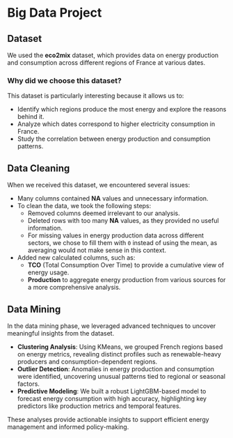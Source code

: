 # Big Data Project

## Dataset

We used the **eco2mix** dataset, which provides data on energy production and consumption across different regions of France at various dates.

### Why did we choose this dataset?

This dataset is particularly interesting because it allows us to:
- Identify which regions produce the most energy and explore the reasons behind it.
- Analyze which dates correspond to higher electricity consumption in France.
- Study the correlation between energy production and consumption patterns.

## Data Cleaning

When we received this dataset, we encountered several issues:
- Many columns contained **NA** values and unnecessary information. 
- To clean the data, we took the following steps:
  - Removed columns deemed irrelevant to our analysis.
  - Deleted rows with too many **NA** values, as they provided no useful information.
  - For missing values in energy production data across different sectors, we chose to fill them with `0` instead of using the mean, as averaging would not make sense in this context.
- Added new calculated columns, such as:
  - **TCO** (Total Consumption Over Time) to provide a cumulative view of energy usage.
  - **Production** to aggregate energy production from various sources for a more comprehensive analysis.

## Data Mining

In the data mining phase, we leveraged advanced techniques to uncover meaningful insights from the dataset. 

- **Clustering Analysis**: Using KMeans, we grouped French regions based on energy metrics, revealing distinct profiles such as renewable-heavy producers and consumption-dependent regions. 
- **Outlier Detection**: Anomalies in energy production and consumption were identified, uncovering unusual patterns tied to regional or seasonal factors. 
- **Predictive Modeling**: We built a robust LightGBM-based model to forecast energy consumption with high accuracy, highlighting key predictors like production metrics and temporal features. 

These analyses provide actionable insights to support efficient energy management and informed policy-making.
